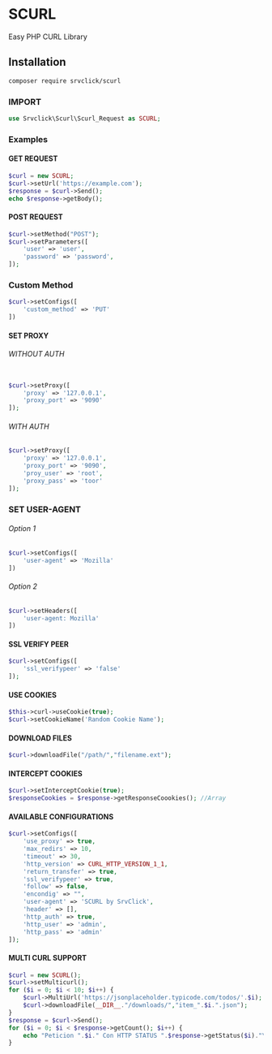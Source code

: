 
# SCURL

Easy PHP CURL Library





## Installation


```bash
composer require srvclick/scurl
```


### IMPORT
```php
use Srvclick\Scurl\Scurl_Request as SCURL;
```
### Examples
#### GET REQUEST

```php
$curl = new SCURL;
$curl->setUrl('https://example.com');
$response = $curl->Send();
echo $response->getBody();
```

#### POST REQUEST

```php
$curl->setMethod("POST");
$curl->setParameters([
    'user' => 'user',
    'password' => 'password',
]);

```


### Custom Method

```php
$curl->setConfigs([
    'custom_method' => 'PUT'
])
```

#### SET PROXY

###### WITHOUT AUTH
```php

$curl->setProxy([
    'proxy' => '127.0.0.1',
    'proxy_port' => '9090'
]);
```
###### WITH AUTH
```php
$curl->setProxy([
    'proxy' => '127.0.0.1',
    'proxy_port' => '9090',
    'proy_user' => 'root',
    'proxy_pass' => 'toor'
]);
```

### SET USER-AGENT

###### Option 1
```php
$curl->setConfigs([
    'user-agent' => 'Mozilla'
])
```
###### Option 2
```php
$curl->setHeaders([
    'user-agent: Mozilla'
])
```

#### SSL VERIFY PEER
```php
$curl->setConfigs([
    'ssl_verifypeer' => 'false'
]);
```

#### USE COOKIES
```php
$this->curl->useCookie(true);
$curl->setCookieName('Random Cookie Name');
```

#### DOWNLOAD FILES
```php
$curl->downloadFile("/path/","filename.ext");
```

#### INTERCEPT COOKIES
```php
$curl->setInterceptCookie(true);
$responseCookies = $response->getResponseCoookies(); //Array
```


#### AVAILABLE CONFIGURATIONS
```php
$curl->setConfigs([
    'use_proxy' => true,
    'max_redirs' => 10,
    'timeout' => 30,
    'http_version' => CURL_HTTP_VERSION_1_1,
    'return_transfer' => true,
    'ssl_verifypeer' => true,
    'follow' => false,
    'encondig' => "",
    'user-agent' => 'SCURL by SrvClick',
    'header' => [],
    'http_auth' => true,
    'http_user' => 'admin',
    'http_pass' => 'admin'
]);
```



#### MULTI CURL SUPPORT
```php
$curl = new SCURL();
$curl->setMulticurl();
for ($i = 0; $i < 10; $i++) {
    $curl->MultiUrl('https://jsonplaceholder.typicode.com/todos/'.$i);
    $curl->downloadFile(__DIR__."/downloads/","item_".$i.".json");
}
$response = $curl->Send();
for ($i = 0; $i < $response->getCount(); $i++) {
    echo "Peticion ".$i." Con HTTP STATUS ".$response->getStatus($i)."\n";
}
```

